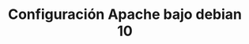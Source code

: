 ---
title: Configuración Apache bajo debian 10
menu:
  sidebar:
    name: Configuración Apache bajo debian 10
    identifier: Configuracion_Apache_bajo_debian_10
    parent: servicios
    weight: 0
---